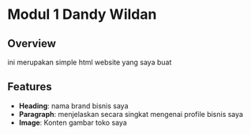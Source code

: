 # Modul 1 Dandy Wildan

## Overview

ini merupakan simple html website yang saya buat

## Features

- **Heading**: nama brand bisnis saya 
- **Paragraph**: menjelaskan secara singkat mengenai profile bisnis saya
- **Image**: Konten gambar toko saya









   

